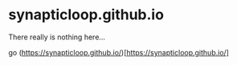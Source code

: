 # synapticloop.github.io

There really is nothing here... 

go (https://synapticloop.github.io/)[https://synapticloop.github.io/]
